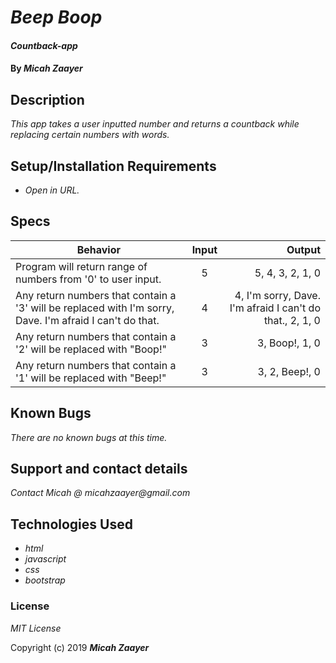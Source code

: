 # _Beep Boop_

#### _Countback-app_

#### By _**Micah Zaayer**_

## Description

_This app takes a user inputted number and returns a countback while replacing certain numbers with words._

## Setup/Installation Requirements

* _Open in URL._




## Specs
| Behavior | Input | Output |
| ------------- |:-------------:| -----:|
| Program will return range of numbers from '0' to user input. | 5 | 5, 4, 3, 2, 1, 0 |
| Any return numbers that contain a '3' will be replaced with I'm sorry, Dave. I'm afraid I can't do that.| 4 | 4, I'm sorry, Dave. I'm afraid I can't do that., 2, 1, 0 |
| Any return numbers that contain a '2' will be replaced with "Boop!"| 3 | 3, Boop!, 1, 0 |
| Any return numbers that contain a '1' will be replaced with "Beep!" | 3 | 3, 2, Beep!, 0 |


## Known Bugs

_There are no known bugs at this time._

## Support and contact details

_Contact Micah @ micahzaayer@gmail.com_

## Technologies Used

* _html_
* _javascript_
* _css_
* _bootstrap_

### License

*MIT License*

Copyright (c) 2019 **_Micah Zaayer_**
